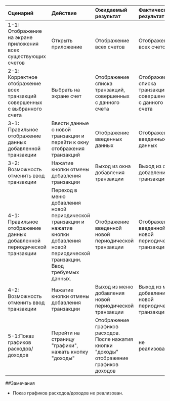 |Сценарий|Действие|Ожидаемый результат|Фактический результат| Оценка|
|:---|:---|:---|:---|:---|
|1-1: Отображение на экране приложения всех существующих счетов | Открыть приложение|Отображение всех счетов | Отображение всех счетов | Тест пройден |
|2-1: Корректное отображение всех транзакций совершенных с выбранного счета | Выбрать на экране счет | Отображение списка транзакций, совершенных с данного счета | Отображение списка транзакций, совершенных с данного счета |Тест пройден |
|3-1: Правильное отображение данных добавленной транзакции | Ввести данные о новой транзакции и перейти к окну отображения транзакций  | Отображение введенных данных | Отображение введенных данных |Тест пройден|
|3-2: Возможность отменить ввод транзакции | Нажатие кнопки отмены добавления транзакции  | Выход из окна добавления транзакции | Выход из окна добавления транзакции |Тест пройден|
|4-1: Правильное отображение данных добавленной периодической транзакции | Переход в меню добавления новой периодической транзакции и нажатие кнопки добавления новой периодической транзакции. Ввод требуемых данных.   | Отображение введенной новой периодической транзакции | Отображение введенной новой периодической транзакции |Тест пройден|
|4-2: Возможность отменить ввод транзакции | Нажатие кнопки отмены добавления транзакции | Выход из меню добавления новой периодической транзакции | Выход из меню добавления новой периодической транзакции |Тест пройден|
|5-1:Показ графиков расходов/доходов | Перейти на страницу "графики", нажать кнопку "доходы" | Отображение графиков расходов. После нажатия кнопки "доходы" отображение графиков доходов | не реализовано |Тест не пройден|

 ##Замечания
 
 * Показ графиков расходов/доходов не реализован.
